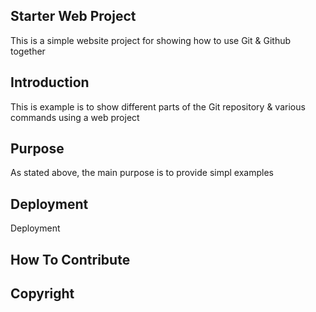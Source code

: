 ## Starter Web Project
This is a simple website project for showing how to use Git & Github together
## Introduction
This is example is to show different parts of the Git repository & various commands using a web project
## Purpose
As stated above, the main purpose is to provide simpl examples
## Deployment
Deployment
## How To Contribute

## Copyright